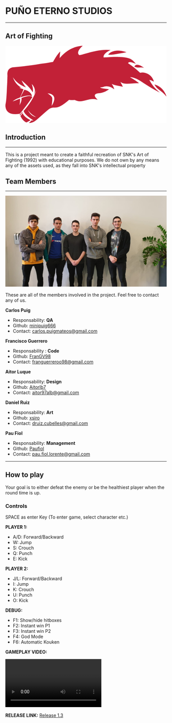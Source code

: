 # PUÑO ETERNO STUDIOS
---
## Art of Fighting

![](Wiki%20Material/Home/LOGO/ETERNALPUNCH.png)

## Introduction
---
This is a project meant to create a faithful recreation of SNK's Art of Fighting (1992) with educational purposes. We do not own by any means any of the assets used, as they fall into SNK's intellectual property


## Team Members
---
![](Temp%20project/vsl_2017/vsl_2017/Game/RESOURCES/AOF.jpg)

These are all of the members involved in the project. Feel free to contact any of us.

**Carlos Puig**
- Responsability: **QA**
- Github: [minipuig666](https://github.com/minipuig666)
- Contact: carlos.puigmateos@gmail.com

**Francisco Guerrero**
- Responsability : **Code**
- Github: [FranGV98](https://github.com/FranGV98)
- Contact: franguerreroo98@gmail.com

**Aitor Luque**
- Responsability: **Design**
- Github: [Aitorlb7](https://github.com/Aitorlb7)
- Contact: aitor97alb@gmail.com

**Daniel Ruiz**
- Responsability: **Art** 
- Github: [xsiro](https://github.com/xsiro)
- Contact: druiz.cubelles@gmail.com

**Pau Fiol** 
- Responsability: **Management**
- Github: [Paufiol](https://github.com/paufiol)
- Contact: pau.fiol.lorente@gmail.com



---
## How to play
Your goal is to either defeat the enemy or be the healthiest player 
when the round time is up.

### Controls
SPACE as enter Key (To enter game, select character etc.)

**PLAYER 1:**
- A/D: Forward/Backward
- W: Jump
- S: Crouch
- Q: Punch
- E: Kick

**PLAYER 2:**
- J/L: Forward/Backward
- I: Jump
- K: Crouch
- U: Punch
- O: Kick

**DEBUG:**
- F1: Show/hide hitboxes
- F2: Instant win P1
- F3: Instant win P2
- F4: God Mode
- F6: Automatic Kouken


**GAMEPLAY VIDEO:**

![](Wiki%20Material/Audio/videoprueba.MP4)

**RELEASE LINK:**
[Release 1.3](https://github.com/paufiol/PunoEterno-ArtOfFighting/releases/tag/1.3)
